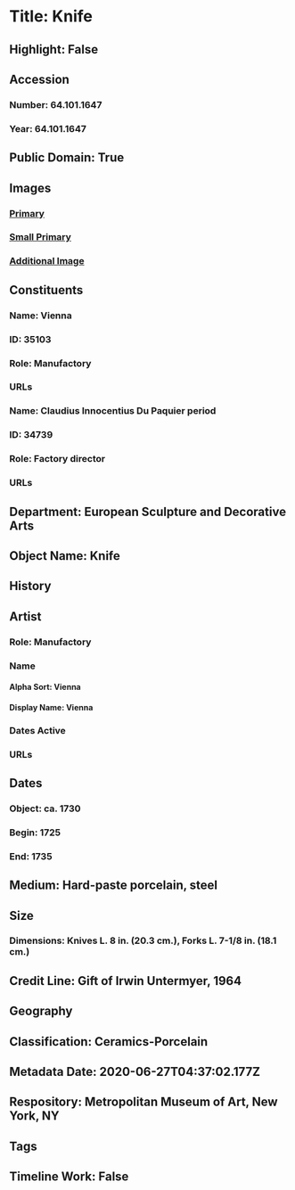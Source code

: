 # Title: Knife
## Highlight: False
## Accession
### Number: 64.101.1647
### Year: 64.101.1647
## Public Domain: True
## Images
### [Primary](https://images.metmuseum.org/CRDImages/es/original/SF64_101_1646-1657_img1.jpg)
### [Small Primary](https://images.metmuseum.org/CRDImages/es/web-large/SF64_101_1646-1657_img1.jpg)
### [Additional Image](https://images.metmuseum.org/CRDImages/es/original/SF64_101_1646-1657_img2.jpg)
## Constituents
### Name: Vienna
### ID: 35103
### Role: Manufactory
### URLs
### Name: Claudius Innocentius Du Paquier period
### ID: 34739
### Role: Factory director
### URLs
## Department: European Sculpture and Decorative Arts
## Object Name: Knife
## History
## Artist
### Role: Manufactory
### Name
#### Alpha Sort: Vienna
#### Display Name: Vienna
### Dates Active
### URLs
## Dates
### Object: ca. 1730
### Begin: 1725
### End: 1735
## Medium: Hard-paste porcelain, steel
## Size
### Dimensions: Knives L. 8 in. (20.3 cm.), Forks L. 7-1/8 in. (18.1 cm.)
## Credit Line: Gift of Irwin Untermyer, 1964
## Geography
## Classification: Ceramics-Porcelain
## Metadata Date: 2020-06-27T04:37:02.177Z
## Respository: Metropolitan Museum of Art, New York, NY
## Tags
## Timeline Work: False